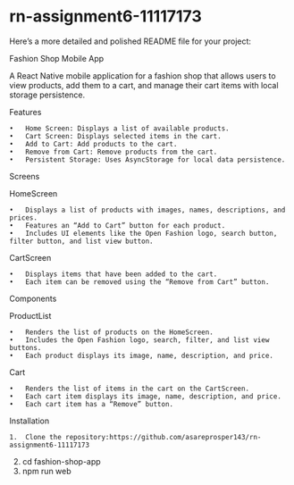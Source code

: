 # rn-assignment6-11117173
Here’s a more detailed and polished README file for your project:

Fashion Shop Mobile App

A React Native mobile application for a fashion shop that allows users to view products, add them to a cart, and manage their cart items with local storage persistence.

Features

	•	Home Screen: Displays a list of available products.
	•	Cart Screen: Displays selected items in the cart.
	•	Add to Cart: Add products to the cart.
	•	Remove from Cart: Remove products from the cart.
	•	Persistent Storage: Uses AsyncStorage for local data persistence.

Screens

HomeScreen

	•	Displays a list of products with images, names, descriptions, and prices.
	•	Features an “Add to Cart” button for each product.
	•	Includes UI elements like the Open Fashion logo, search button, filter button, and list view button.

CartScreen

	•	Displays items that have been added to the cart.
	•	Each item can be removed using the “Remove from Cart” button.

Components

ProductList

	•	Renders the list of products on the HomeScreen.
	•	Includes the Open Fashion logo, search, filter, and list view buttons.
	•	Each product displays its image, name, description, and price.

Cart

	•	Renders the list of items in the cart on the CartScreen.
	•	Each cart item displays its image, name, description, and price.
	•	Each cart item has a “Remove” button.

Installation

	1.	Clone the repository:https://github.com/asareprosper143/rn-assignment6-11117173
  2. cd fashion-shop-app
  3. npm run web
